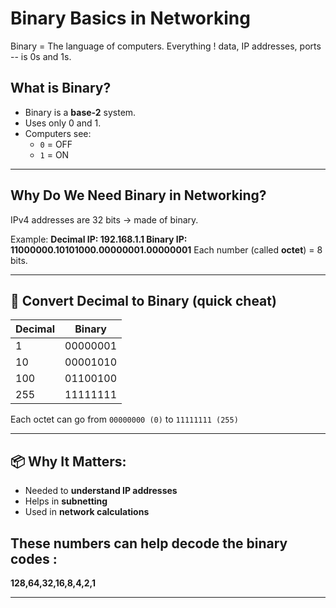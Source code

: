 #  Binary Basics in Networking

Binary = The language of computers. Everything ! data, IP addresses, ports -- is 0s and 1s.


## What is Binary?

- Binary is a **base-2**  system.
- Uses only 0 and 1.
- Computers see:
  - `0` = OFF
  - `1` = ON

_____________________________________

##  Why Do We Need Binary in Networking?

IPv4 addresses are 32 bits → made of binary.

Example:
**Decimal IP: 192.168.1.1
Binary IP:  11000000.10101000.00000001.00000001**
Each number (called **octet**) = 8 bits.

---

## 🧮 Convert Decimal to Binary (quick cheat)

| Decimal | Binary     |
|---------|------------|
| 1       | 00000001   |
| 10      | 00001010   |
| 100     | 01100100   |
| 255     | 11111111   |

Each octet can go from `00000000 (0)` to `11111111 (255)`

---

## 📦 Why It Matters:
- Needed to **understand IP addresses**
- Helps in **subnetting**
- Used in **network calculations**

## These numbers can help decode the binary codes :
  **128,64,32,16,8,4,2,1**

---

